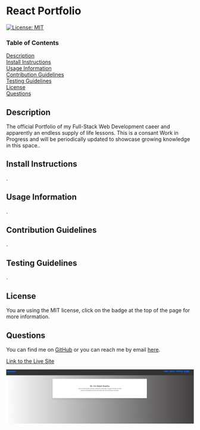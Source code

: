 
# React Portfolio

[![License: MIT](https://img.shields.io/badge/License-MIT-yellow.svg)](https://opensource.org/licenses/MIT)

### Table of Contents  
[Description](#Description)\
[Install Instructions](#Install-Instructions)\
[Usage Information](#Usage-Information)\
[Contribution Guidelines](#Contribution-Guidelines)\
[Testing Guidelines](#Testing-Guidelines)\
[License](#License)\
[Questions](#Questions)



## Description
The official Portfolio of my Full-Stack Web Development caeer and apparently an endless supply of life lessons. This is a consant Work in Progress and will be periodically updated to showcase growing knowledge in this space..


## Install Instructions
.


## Usage Information
.


## Contribution Guidelines
.


## Testing Guidelines
.


## License
You are using the MIT license, click on the badge at the top of the page for more information.


## Questions
You can find me on [GitHub](https://github.com/AdamAranha) or you can reach me by email [here](mailto:a3aranha@gmail.com).

[Link to the Live Site]()


![Screenshot](src/assets/ReactPortfolio.PNG)
